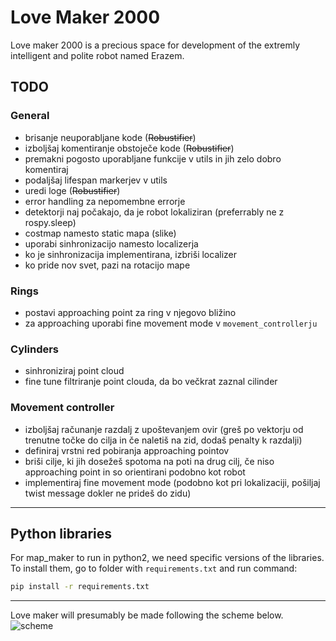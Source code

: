 # Love Maker 2000
Love maker 2000 is a precious space for development of the extremly intelligent and polite robot named Erazem.

## TODO

### General

* brisanje neuporabljane kode (~~Robustifier~~)
* izboljšaj komentiranje obstoječe kode (~~Robustifier~~)
* premakni pogosto uporabljane funkcije v utils in jih zelo dobro komentiraj
* podaljšaj lifespan markerjev v utils
* uredi loge (~~Robustifier~~)
* error handling za nepomembne errorje
* detektorji naj počakajo, da je robot lokaliziran (preferrably ne z rospy.sleep)
* costmap namesto static mapa (slike)
* uporabi sinhronizacijo namesto localizerja
* ko je sinhronizacija implementirana, izbriši localizer
* ko pride nov svet, pazi na rotacijo mape

### Rings

* postavi approaching point za ring v njegovo bližino
* za approaching uporabi fine movement mode v `movement_controllerju`

### Cylinders

* sinhroniziraj point cloud
* fine tune filtriranje point clouda, da bo večkrat zaznal cilinder

### Movement controller

* izboljšaj računanje razdalj z upoštevanjem ovir (greš po vektorju od trenutne točke do cilja in če naletiš na zid, dodaš penalty k razdalji)
* definiraj vrstni red pobiranja approaching pointov
* briši cilje, ki jih dosežeš spotoma na poti na drug cilj, če niso approaching point in so orientirani podobno kot robot
* implementiraj fine movement mode (podobno kot pri lokalizaciji, pošiljaj twist message dokler ne prideš do zidu)

---

## Python libraries

For map_maker to run in python2, we need specific versions of the libraries. To install them, go to folder with `requirements.txt` and run command:

```cmd
pip install -r requirements.txt
```

---

Love maker will presumably be made following the scheme below.
![scheme](https://github.com/drobilc/rins_exercises/blob/master/love_maker_2000/new_scheme.png "scheme")
